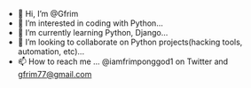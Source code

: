 - 👋 Hi, I’m @Gfrim
- 👀 I’m interested in coding with Python...
- 🌱 I’m currently learning Python, Django...
- 💞️ I’m looking to collaborate on Python projects(hacking tools, automation, etc)...
- 📫 How to reach me ... @iamfrimponggod1 on Twitter and gfrim77@gmail.com 

<!---
Gfrim/Gfrim is a ✨ special ✨ repository because its `README.md` (this file) appears on your GitHub profile.
You can click the Preview link to take a look at your changes.
--->
